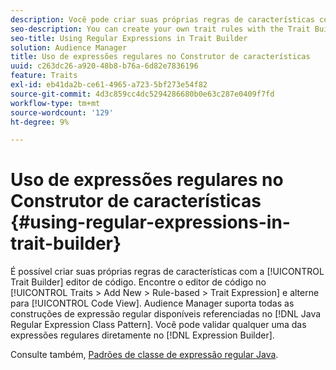 ```yaml
---
description: Você pode criar suas próprias regras de características com o editor de código do Construtor de características. Encontre o editor de código em Características > Adicionar novo > Baseado em regras > Expressão de característica e alterne para a Visualização de código. O Audience Manager suporta todas as construções de expressão regular disponíveis referenciadas no Padrão de classe de expressão regular Java. Você pode validar qualquer uma das expressões regulares diretamente no Construtor de expressões.
seo-description: You can create your own trait rules with the Trait Builder code editor. Find the code editor in Traits > Add New > Rule-based > Trait Expression and switch to Code View. Audience Manager supports all the available regular expression constructs referenced in the Java Regular Expression Class Pattern. You can validate any of the regular expressions directly in the Expression Builder.
seo-title: Using Regular Expressions in Trait Builder
solution: Audience Manager
title: Uso de expressões regulares no Construtor de características
uuid: c263dc26-a920-48b8-b76a-6d82e7836196
feature: Traits
exl-id: eb41da2b-ce61-4965-a723-5bf273e54f82
source-git-commit: 4d3c859cc4dc5294286680b0e63c287e0409f7fd
workflow-type: tm+mt
source-wordcount: '129'
ht-degree: 9%

---
```


# Uso de expressões regulares no Construtor de características {#using-regular-expressions-in-trait-builder}

É possível criar suas próprias regras de características com a [!UICONTROL Trait Builder] editor de código. Encontre o editor de código no [!UICONTROL Traits > Add New > Rule-based > Trait Expression] e alterne para [!UICONTROL Code View]. Audience Manager suporta todas as construções de expressão regular disponíveis referenciadas no [!DNL Java Regular Expression Class Pattern]. Você pode validar qualquer uma das expressões regulares diretamente no [!DNL Expression Builder].

Consulte também, [Padrões de classe de expressão regular Java](https://docs.oracle.com/javase/7/docs/api/java/util/regex/Pattern.html).
